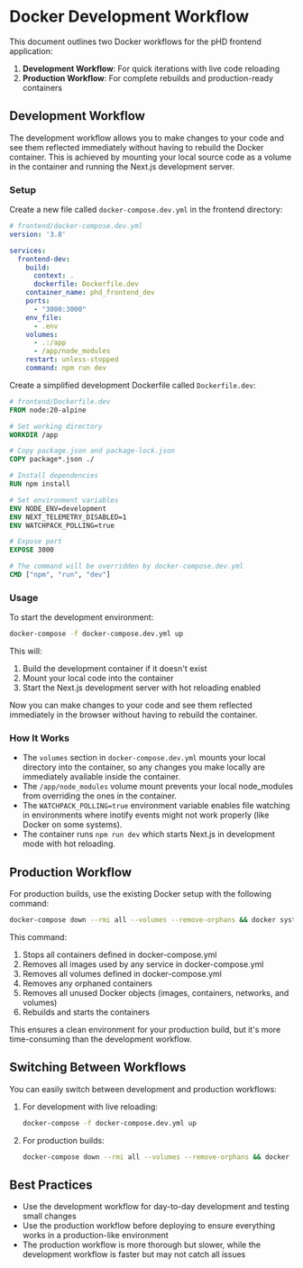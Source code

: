# Docker Development Workflow

This document outlines two Docker workflows for the pHD frontend application:

1. **Development Workflow**: For quick iterations with live code reloading
2. **Production Workflow**: For complete rebuilds and production-ready containers

## Development Workflow

The development workflow allows you to make changes to your code and see them reflected immediately without having to rebuild the Docker container. This is achieved by mounting your local source code as a volume in the container and running the Next.js development server.

### Setup

Create a new file called `docker-compose.dev.yml` in the frontend directory:

```yaml
# frontend/docker-compose.dev.yml
version: '3.8'

services:
  frontend-dev:
    build:
      context: .
      dockerfile: Dockerfile.dev
    container_name: phd_frontend_dev
    ports:
      - "3000:3000"
    env_file:
      - .env
    volumes:
      - .:/app
      - /app/node_modules
    restart: unless-stopped
    command: npm run dev
```

Create a simplified development Dockerfile called `Dockerfile.dev`:

```dockerfile
# frontend/Dockerfile.dev
FROM node:20-alpine

# Set working directory
WORKDIR /app

# Copy package.json and package-lock.json
COPY package*.json ./

# Install dependencies
RUN npm install

# Set environment variables
ENV NODE_ENV=development
ENV NEXT_TELEMETRY_DISABLED=1
ENV WATCHPACK_POLLING=true

# Expose port
EXPOSE 3000

# The command will be overridden by docker-compose.dev.yml
CMD ["npm", "run", "dev"]
```

### Usage

To start the development environment:

```bash
docker-compose -f docker-compose.dev.yml up
```

This will:
1. Build the development container if it doesn't exist
2. Mount your local code into the container
3. Start the Next.js development server with hot reloading enabled

Now you can make changes to your code and see them reflected immediately in the browser without having to rebuild the container.

### How It Works

- The `volumes` section in `docker-compose.dev.yml` mounts your local directory into the container, so any changes you make locally are immediately available inside the container.
- The `/app/node_modules` volume mount prevents your local node_modules from overriding the ones in the container.
- The `WATCHPACK_POLLING=true` environment variable enables file watching in environments where inotify events might not work properly (like Docker on some systems).
- The container runs `npm run dev` which starts Next.js in development mode with hot reloading.

## Production Workflow

For production builds, use the existing Docker setup with the following command:

```bash
docker-compose down --rmi all --volumes --remove-orphans && docker system prune -af && docker-compose up --build
```

This command:
1. Stops all containers defined in docker-compose.yml
2. Removes all images used by any service in docker-compose.yml
3. Removes all volumes defined in docker-compose.yml
4. Removes any orphaned containers
5. Removes all unused Docker objects (images, containers, networks, and volumes)
6. Rebuilds and starts the containers

This ensures a clean environment for your production build, but it's more time-consuming than the development workflow.

## Switching Between Workflows

You can easily switch between development and production workflows:

1. For development with live reloading:
   ```bash
   docker-compose -f docker-compose.dev.yml up
   ```

2. For production builds:
   ```bash
   docker-compose down --rmi all --volumes --remove-orphans && docker system prune -af && docker-compose up --build
   ```

## Best Practices

- Use the development workflow for day-to-day development and testing small changes
- Use the production workflow before deploying to ensure everything works in a production-like environment
- The production workflow is more thorough but slower, while the development workflow is faster but may not catch all issues